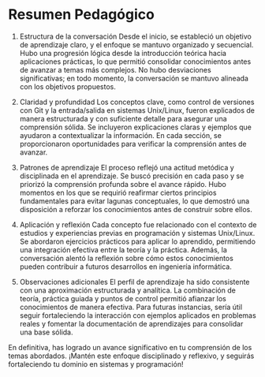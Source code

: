 # Resumen Pedagógico

1. Estructura de la conversación
Desde el inicio, se estableció un objetivo de aprendizaje claro, y el enfoque se mantuvo organizado y secuencial. Hubo una progresión lógica desde la introducción teórica hacia aplicaciones prácticas, lo que permitió consolidar conocimientos antes de avanzar a temas más complejos. No hubo desviaciones significativas; en todo momento, la conversación se mantuvo alineada con los objetivos propuestos.

2. Claridad y profundidad
Los conceptos clave, como control de versiones con Git y la entrada/salida en sistemas Unix/Linux, fueron explicados de manera estructurada y con suficiente detalle para asegurar una comprensión sólida. Se incluyeron explicaciones claras y ejemplos que ayudaron a contextualizar la información. En cada sección, se proporcionaron oportunidades para verificar la comprensión antes de avanzar.

3. Patrones de aprendizaje
El proceso reflejó una actitud metódica y disciplinada en el aprendizaje. Se buscó precisión en cada paso y se priorizó la comprensión profunda sobre el avance rápido. Hubo momentos en los que se requirió reafirmar ciertos principios fundamentales para evitar lagunas conceptuales, lo que demostró una disposición a reforzar los conocimientos antes de construir sobre ellos.

4. Aplicación y reflexión
Cada concepto fue relacionado con el contexto de estudios y experiencias previas en programación y sistemas Unix/Linux. Se abordaron ejercicios prácticos para aplicar lo aprendido, permitiendo una integración efectiva entre la teoría y la práctica. Además, la conversación alentó la reflexión sobre cómo estos conocimientos pueden contribuir a futuros desarrollos en ingeniería informática.

5. Observaciones adicionales
El perfil de aprendizaje ha sido consistente con una aproximación estructurada y analítica. La combinación de teoría, práctica guiada y puntos de control permitió afianzar los conocimientos de manera efectiva. Para futuras instancias, sería útil seguir fortaleciendo la interacción con ejemplos aplicados en problemas reales y fomentar la documentación de aprendizajes para consolidar una base sólida.

En definitiva, has logrado un avance significativo en tu comprensión de los temas abordados. ¡Mantén este enfoque disciplinado y reflexivo, y seguirás fortaleciendo tu dominio en sistemas y programación!